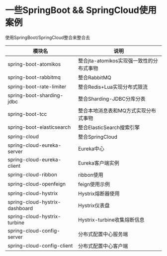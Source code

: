 # 一些SpringBoot && SpringCloud使用案例



使用SpringBoot/SpringCloud整合来整合去

| 模块名                    | 说明                                     |
| ------------------------- | ---------------------------------------- |
| spring-boot-atomikos      | 整合jta-atomikos实现强一致性的分布式事物 |
| spring-boot-rabbitmq      | 整合RabbitMQ                             |
| spring-boot-rate-limiter  | 整合Redis+Lua实现分布式限流              |
| spring-boot-sharding-jdbc | 整合Sharding-JDBC分库分表                |
| spring-boot-tcc           | 整合本地消息表和MQ方式实现分布式事物     |
| spring-boot-elasticsearch  | 整合ElasticSearch搜索引擎     |
| spring-cloud              | 整合SpringCloud     |
| spring-cloud-eureka-server| Eureka中心     |
| spring-cloud-eureka-client| Eureka客户端实例     |
| spring-cloud-ribbon       | ribbon使用     |
| spring-cloud-openfeign    | feign使用示例     |
| spring-cloud-hystrix      | Hystrix熔断器使用     |
| spring-cloud-hystrix-dashboard      | Hystrix仪表盘     |
| spring-cloud-hystrix-turbine      | Hystrix-turbine收集熔断信息     |
| spring-cloud-config-server      | 分布式配置中心服务端     |
| spring-cloud-config-client      | 分布式配置中心客户端     |

